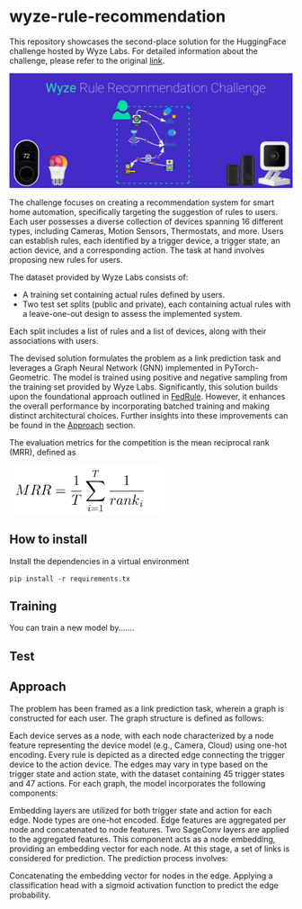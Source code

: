 # wyze-rule-recommendation

This repository showcases the second-place solution for the HuggingFace challenge hosted by Wyze Labs. 
For detailed information about the challenge, please refer to the original
[link](https://huggingface.co/spaces/competitions/wyze-rule-recommendation).

[![img.png](docs/images/img.png)](https://huggingface.co/spaces/competitions/wyze-rule-recommendation)

The challenge focuses on creating a recommendation system for smart home automation, specifically targeting 
the suggestion of rules to users. Each user possesses a diverse collection of devices spanning 16 different types, 
including Cameras, Motion Sensors, Thermostats, and more. Users can establish rules, each identified by a trigger 
device, a trigger state, an action device, and a corresponding action. 
The task at hand involves proposing new rules for users.

The dataset provided by Wyze Labs consists of:

- A training set containing actual rules defined by users. 
- Two test set splits (public and private), each containing actual 
rules with a leave-one-out design to assess the implemented system.

Each split includes a list of rules and a list of devices, along with their associations with users.

The devised solution formulates the problem as a link prediction task
and leverages a Graph Neural Network (GNN) implemented in 
PyTorch-Geometric. The model is trained using positive 
and negative sampling from the training set provided by Wyze Labs.
Significantly,  this solution builds upon the foundational approach 
outlined in [FedRule](https://arxiv.org/abs/2211.06812). However, it enhances the
overall performance by incorporating batched training and making 
distinct architectural choices. Further
insights into these improvements can be found in the [Approach](#approach) section.


The evaluation metrics for the competition is the mean reciprocal rank (MRR),
defined as

![img.png](docs/images/metrics.png)


## How to install
Install the dependencies in a virtual environment
```
pip install -r requirements.tx
```


## Training
You can train a new model by.......

## Test


## Approach

The problem has been framed as a link prediction task, wherein a graph is constructed for each user. The graph structure is defined as follows:

Each device serves as a node, with each node characterized by a node feature representing the device model (e.g., Camera, Cloud) using one-hot encoding.
Every rule is depicted as a directed edge connecting the trigger device to the action device. The edges may vary in type based on the trigger state and action state, with the dataset containing 45 trigger states and 47 actions.
For each graph, the model incorporates the following components:

Embedding layers are utilized for both trigger state and action for each edge.
Node types are one-hot encoded.
Edge features are aggregated per node and concatenated to node features.
Two SageConv layers are applied to the aggregated features.
This component acts as a node embedding, providing an embedding vector for each node. At this stage, a set of links is considered for prediction. The prediction process involves:

Concatenating the embedding vector for nodes in the edge.
Applying a classification head with a sigmoid activation function to predict the edge probability.








